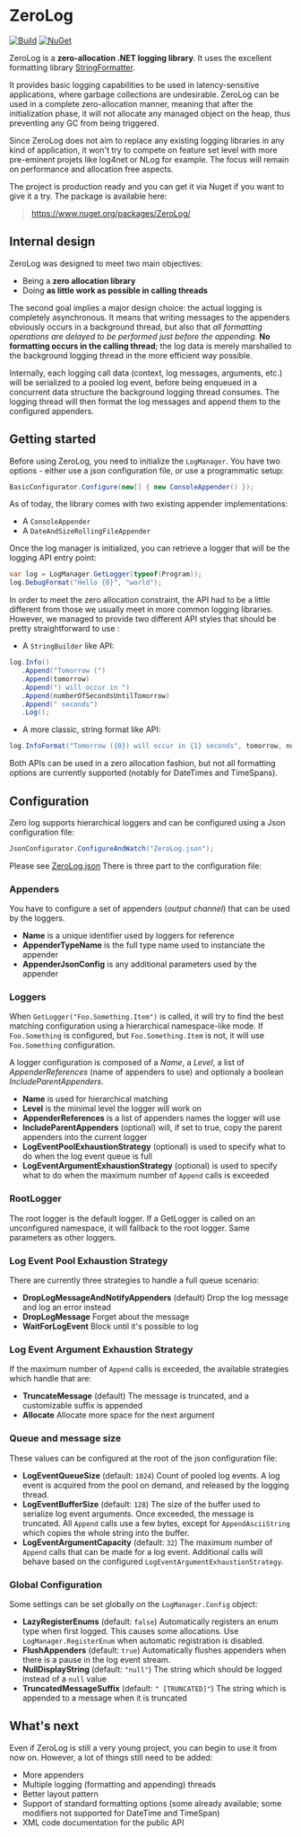 # ZeroLog

[![Build](https://github.com/Abc-Arbitrage/ZeroLog/workflows/Build/badge.svg)](https://github.com/Abc-Arbitrage/ZeroLog/actions?query=workflow%3ABuild)
[![NuGet](https://img.shields.io/nuget/v/ZeroLog.svg?label=NuGet&logo=NuGet)](http://www.nuget.org/packages/ZeroLog/)

ZeroLog is a **zero-allocation .NET logging library**. It uses the excellent formatting library [StringFormatter](https://github.com/MikePopoloski/StringFormatter).

  It provides basic logging capabilities to be used in latency-sensitive applications, where garbage collections are undesirable. ZeroLog can be used in a complete zero-allocation manner, meaning that after the initialization phase, it will not allocate any managed object on the heap, thus preventing any GC from being triggered.
  
  Since ZeroLog does not aim to replace any existing logging libraries in any kind of application, it won't try to compete on feature set level with more pre-eminent projets like log4net or NLog for example. The focus will remain on performance and allocation free aspects.
  
   The project is production ready and you can get it via Nuget if you want to give it a try. The package is available here:

>https://www.nuget.org/packages/ZeroLog/

## Internal design
 
 ZeroLog was designed to meet two main objectives:

  - Being a **zero allocation library**
  - Doing **as little work as possible in calling threads**

The second goal implies a major design choice: the actual logging is completely asynchronous. It means that writing messages to the appenders obviously occurs in a background thread, but also that *all formatting operations are delayed to be performed just before the appending*. **No formatting occurs in the calling thread**; the log data is merely marshalled to the background logging thread in the more efficient way possible.

 Internally, each logging call data (context, log messages, arguments, etc.) will be serialized to a pooled log event, before being enqueued in a concurrent data structure the background logging thread consumes. The logging thread will then format the log messages and append them to the configured appenders.

## Getting started

Before using ZeroLog, you need to initialize the `LogManager`. 
You have two options - either use a json configuration file, or use a programmatic setup:

```csharp
BasicConfigurator.Configure(new[] { new ConsoleAppender() });
```
As of today, the library comes with two existing appender implementations:

- A `ConsoleAppender`
- A `DateAndSizeRollingFileAppender`

Once the log manager is initialized, you can retrieve a logger that will be the logging API entry point:

```csharp
var log = LogManager.GetLogger(typeof(Program));
log.DebugFormat("Hello {0}", "world");
```

In order to meet the zero allocation constraint, the API had to be a little different from those we usually meet in more common logging libraries. However, we managed to provide two different API styles that should be pretty straightforward to use :

- A `StringBuilder` like API:

```csharp
log.Info()
   .Append("Tomorrow (")
   .Append(tomorrow)
   .Append(") will occur in ")
   .Append(numberOfSecondsUntilTomorrow)
   .Append(" seconds")
   .Log();
```

- A more classic, string format like API:

```csharp
log.InfoFormat("Tomorrow ({0}) will occur in {1} seconds", tomorrow, numberOfSecondsUntilTomorrow);
```

Both APIs can be used in a zero allocation fashion, but not all formatting options are currently supported (notably for DateTimes and TimeSpans).

## Configuration

Zero log supports hierarchical loggers and can be configured using a Json configuration file: 

```csharp
JsonConfigurator.ConfigureAndWatch("ZeroLog.json");
```

Please see [ZeroLog.json](ZeroLog.json)
There is three part to the configuration file:

### Appenders

You have to configure a set of appenders (*output channel*) that can be used by the loggers.

 - **Name** is a unique identifier used by loggers for reference
 - **AppenderTypeName** is the full type name used to instanciate the appender
 - **AppenderJsonConfig** is any additional parameters used by the appender

### Loggers

When ``GetLogger("Foo.Something.Item")`` is called, it will try to find the best matching configuration using a hierarchical namespace-like mode.
If ``Foo.Something`` is configured, but ``Foo.Something.Item`` is not, it will use ``Foo.Something`` configuration.

A logger configuration is composed of a *Name*, a *Level*, a list of *AppenderReferences* (name of appenders to use) and optionaly a boolean *IncludeParentAppenders*.  

 - **Name** is used for hierarchical matching
 - **Level** is the minimal level the logger will work on
 - **AppenderReferences** is a list of appenders names the logger will use
 - **IncludeParentAppenders** (optional) will, if set to true, copy the parent appenders into the current logger
 - **LogEventPoolExhaustionStrategy** (optional) is used to specify what to do when the log event queue is full
 - **LogEventArgumentExhaustionStrategy** (optional) is used to specify what to do when the maximum number of `Append` calls is exceeded

### RootLogger

The root logger is the default logger. If a GetLogger is called on an unconfigured namespace, it will fallback to the root logger.
Same parameters as other loggers.

### Log Event Pool Exhaustion Strategy

There are currently three strategies to handle a full queue scenario:

- **DropLogMessageAndNotifyAppenders** (default) Drop the log message and log an error instead
- **DropLogMessage** Forget about the message
- **WaitForLogEvent** Block until it's possible to log

### Log Event Argument Exhaustion Strategy

If the maximum number of `Append` calls is exceeded, the available strategies which handle that are:

- **TruncateMessage** (default) The message is truncated, and a customizable suffix is appended
- **Allocate** Allocate more space for the next argument

### Queue and message size

These values can be configured at the root of the json configuration file:

- **LogEventQueueSize** (default: `1024`) Count of pooled log events. A log event is acquired from the pool on demand, and released by the logging thread.
- **LogEventBufferSize** (default: `128`) The size of the buffer used to serialize log event arguments. Once exceeded, the message is truncated. All `Append` calls use a few bytes, except for `AppendAsciiString` which copies the whole string into the buffer.
- **LogEventArgumentCapacity** (default: `32`) The maximum number of `Append` calls that can be made for a log event. Additional calls will behave based on the configured `LogEventArgumentExhaustionStrategy`.

### Global Configuration

Some settings can be set globally on the `LogManager.Config` object:

- **LazyRegisterEnums** (default: `false`) Automatically registers an enum type when first logged. This causes some allocations. Use `LogManager.RegisterEnum` when automatic registration is disabled.
- **FlushAppenders** (default: `true`) Automatically flushes appenders when there is a pause in the log event stream.
- **NullDisplayString** (default: `"null"`) The string which should be logged instead of a `null` value
- **TruncatedMessageSuffix** (default: `" [TRUNCATED]"`) The string which is appended to a message when it is truncated

## What's next

 Even if ZeroLog is still a very young project, you can begin to use it from now on. However, a lot of things still need to be added:

 - More appenders
 - Multiple logging (formatting and appending) threads
 - Better layout pattern
 - Support of standard formatting options (some already available; some modifiers not supported for DateTime and TimeSpan)
 - XML code documentation for the public API
    
